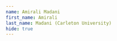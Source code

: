 ```yaml
--- 
name: Amirali Madani  
first_name: Amirali 
last_name: Madani (Carleton University) 
hide: true 
--- 
```

 
 